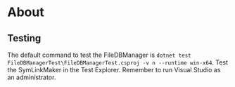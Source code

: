 # About

## Testing

The default command to test the FileDBManager is `dotnet test FileDBManagerTest\FileDBManagerTest.csproj -v n --runtime win-x64`.
Test the SymLinkMaker in the Test Explorer. Remember to run Visual Studio as an administrator.